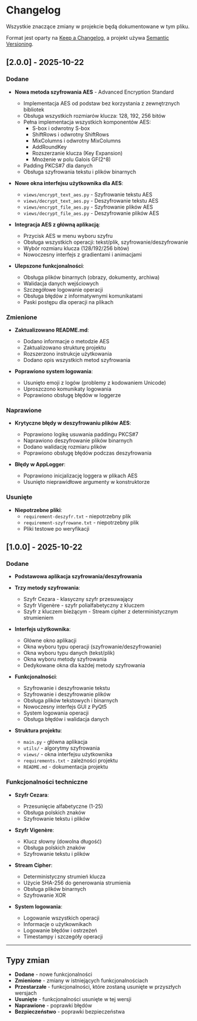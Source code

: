 # Changelog

Wszystkie znaczące zmiany w projekcie będą dokumentowane w tym pliku.

Format jest oparty na [Keep a Changelog](https://keepachangelog.com/pl/1.0.0/),
a projekt używa [Semantic Versioning](https://semver.org/lang/pl/).

## [2.0.0] - 2025-10-22

### Dodane
- **Nowa metoda szyfrowania AES** - Advanced Encryption Standard
  - Implementacja AES od podstaw bez korzystania z zewnętrznych bibliotek
  - Obsługa wszystkich rozmiarów klucza: 128, 192, 256 bitów
  - Pełna implementacja wszystkich komponentów AES:
    - S-box i odwrotny S-box
    - ShiftRows i odwrotny ShiftRows
    - MixColumns i odwrotny MixColumns
    - AddRoundKey
    - Rozszerzanie klucza (Key Expansion)
    - Mnożenie w polu Galois GF(2^8)
  - Padding PKCS#7 dla danych
  - Obsługa szyfrowania tekstu i plików binarnych

- **Nowe okna interfejsu użytkownika dla AES**:
  - `views/encrypt_text_aes.py` - Szyfrowanie tekstu AES
  - `views/decrypt_text_aes.py` - Deszyfrowanie tekstu AES
  - `views/encrypt_file_aes.py` - Szyfrowanie plików AES
  - `views/decrypt_file_aes.py` - Deszyfrowanie plików AES

- **Integracja AES z główną aplikacją**:
  - Przycisk AES w menu wyboru szyfru
  - Obsługa wszystkich operacji: tekst/plik, szyfrowanie/deszyfrowanie
  - Wybór rozmiaru klucza (128/192/256 bitów)
  - Nowoczesny interfejs z gradientami i animacjami

- **Ulepszone funkcjonalności**:
  - Obsługa plików binarnych (obrazy, dokumenty, archiwa)
  - Walidacja danych wejściowych
  - Szczegółowe logowanie operacji
  - Obsługa błędów z informatywnymi komunikatami
  - Paski postępu dla operacji na plikach

### Zmienione
- **Zaktualizowano README.md**:
  - Dodano informacje o metodzie AES
  - Zaktualizowano strukturę projektu
  - Rozszerzono instrukcje użytkowania
  - Dodano opis wszystkich metod szyfrowania

- **Poprawiono system logowania**:
  - Usunięto emoji z logów (problemy z kodowaniem Unicode)
  - Uproszczono komunikaty logowania
  - Poprawiono obsługę błędów w loggerze

### Naprawione
- **Krytyczne błędy w deszyfrowaniu plików AES**:
  - Poprawiono logikę usuwania paddingu PKCS#7
  - Naprawiono deszyfrowanie plików binarnych
  - Dodano walidację rozmiaru plików
  - Poprawiono obsługę błędów podczas deszyfrowania

- **Błędy w AppLogger**:
  - Poprawiono inicjalizację loggera w plikach AES
  - Usunięto nieprawidłowe argumenty w konstruktorze

### Usunięte
- **Niepotrzebne pliki**:
  - `requirement-deszyfr.txt` - niepotrzebny plik
  - `requirement-szyfrowane.txt` - niepotrzebny plik
  - Pliki testowe po weryfikacji

## [1.0.0] - 2025-10-22

### Dodane
- **Podstawowa aplikacja szyfrowania/deszyfrowania**
- **Trzy metody szyfrowania**:
  - Szyfr Cezara - klasyczny szyfr przesuwający
  - Szyfr Vigenère - szyfr polialfabetyczny z kluczem
  - Szyfr z kluczem bieżącym - Stream cipher z deterministycznym strumieniem

- **Interfejs użytkownika**:
  - Główne okno aplikacji
  - Okna wyboru typu operacji (szyfrowanie/deszyfrowanie)
  - Okna wyboru typu danych (tekst/plik)
  - Okna wyboru metody szyfrowania
  - Dedykowane okna dla każdej metody szyfrowania

- **Funkcjonalności**:
  - Szyfrowanie i deszyfrowanie tekstu
  - Szyfrowanie i deszyfrowanie plików
  - Obsługa plików tekstowych i binarnych
  - Nowoczesny interfejs GUI z PyQt5
  - System logowania operacji
  - Obsługa błędów i walidacja danych

- **Struktura projektu**:
  - `main.py` - główna aplikacja
  - `utils/` - algorytmy szyfrowania
  - `views/` - okna interfejsu użytkownika
  - `requirements.txt` - zależności projektu
  - `README.md` - dokumentacja projektu

### Funkcjonalności techniczne
- **Szyfr Cezara**:
  - Przesunięcie alfabetyczne (1-25)
  - Obsługa polskich znaków
  - Szyfrowanie tekstu i plików

- **Szyfr Vigenère**:
  - Klucz słowny (dowolna długość)
  - Obsługa polskich znaków
  - Szyfrowanie tekstu i plików

- **Stream Cipher**:
  - Deterministyczny strumień klucza
  - Użycie SHA-256 do generowania strumienia
  - Obsługa plików binarnych
  - Szyfrowanie XOR

- **System logowania**:
  - Logowanie wszystkich operacji
  - Informacje o użytkownikach
  - Logowanie błędów i ostrzeżeń
  - Timestampy i szczegóły operacji

---

## Typy zmian

- **Dodane** - nowe funkcjonalności
- **Zmienione** - zmiany w istniejących funkcjonalnościach
- **Przestarzałe** - funkcjonalności, które zostaną usunięte w przyszłych wersjach
- **Usunięte** - funkcjonalności usunięte w tej wersji
- **Naprawione** - poprawki błędów
- **Bezpieczeństwo** - poprawki bezpieczeństwa

